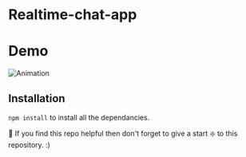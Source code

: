 # Realtime-chat-app

# Demo
![Animation](https://user-images.githubusercontent.com/106212014/193400736-81446023-83c0-4aa0-a6b0-30a7107e08c1.gif)


## Installation 
 `npm install` to install all the dependancies.

🙏 If you find this repo helpful then don't forget to give a start ❇️ to this repository. :)

